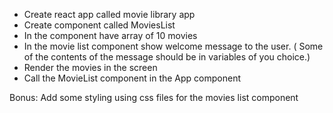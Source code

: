 - Create react app called movie library app
- Create component called MoviesList
- In the component have array of 10 movies
- In the movie list component show welcome message to the user. ( Some of the contents of the message should be in variables of you choice.)
- Render the movies in the screen
- Call the MovieList component in the App component

Bonus: Add some styling using css files for the movies list component

